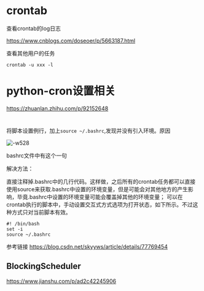 # crontab 

查看crontab的log日志

https://www.cnblogs.com/doseoer/p/5663187.html


查看其他用户的任务
```
crontab -u xxx -l
```




# python-cron设置相关

https://zhuanlan.zhihu.com/p/92152648


# 

将脚本设置例行，加上`source ~/.bashrc`,发现并没有引入环境。原因

![-w528](../../Draft/media/15821981132887/15821981832654.jpg)

bashrc文件中有这个一句

解决方法：

直接注释掉.bashrc中的几行代码。这样做，之后所有的crontab任务都可以直接使用source来获取.bashrc中设置的环境变量，但是可能会对其他地方的产生影响，毕竟.bashrc中设置的环境变量可能会覆盖掉其他的环境变量；
可以在crontab执行的脚本中，手动设置交互式方式选项为打开状态，如下所示。不过这种方式只对当前脚本有效。

```
#! /bin/bash
set -i
source ~/.bashrc
```

参考链接 https://blog.csdn.net/skyyws/article/details/77769454



## BlockingScheduler
https://www.jianshu.com/p/ad2c42245906